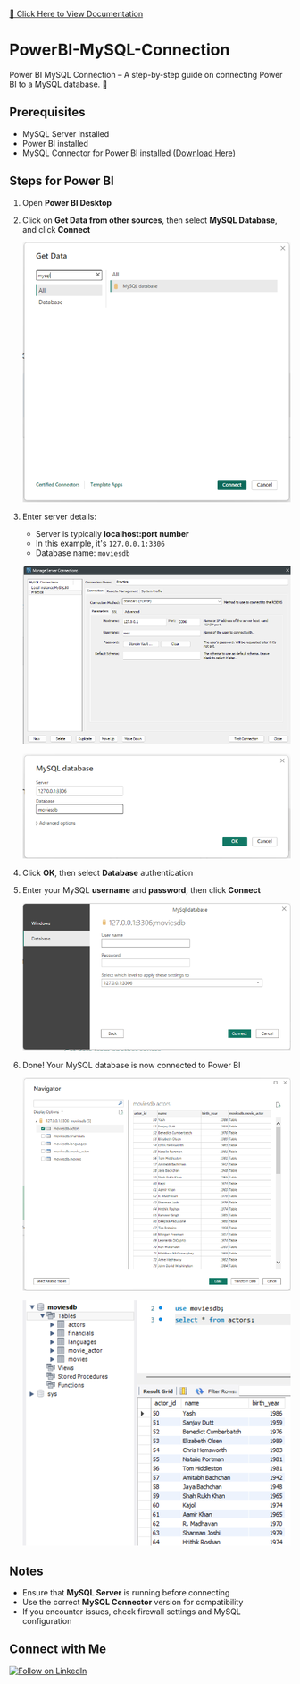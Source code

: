 [📌 Click Here to View Documentation](https://aravaravind.github.io/PowerBI-MySQL-Connection/)
# PowerBI-MySQL-Connection

Power BI MySQL Connection – A step-by-step guide on connecting Power BI to a MySQL database. 🚀

## Prerequisites  

- MySQL Server installed  
- Power BI installed  
- MySQL Connector for Power BI installed ([Download Here](https://dev.mysql.com/downloads/connector/net/))  

## Steps for Power BI  

1. Open **Power BI Desktop**
  
2. Click on **Get Data from other sources**, then select **MySQL Database**, and click **Connect**  
   
   ![Get Data from MySQL](images/1.png)  

3. Enter server details:  
   - Server is typically **localhost:port number**  
   - In this example, it's `127.0.0.1:3306`  
   - Database name: `moviesdb`  
   
   ![MySQL Server Details](images/6.png)

   ![Enter Server Details](images/2.png)  

4. Click **OK**, then select **Database** authentication  

5. Enter your MySQL **username** and **password**, then click **Connect**  

   ![Enter Credentials](images/3.png)  

6. Done! Your MySQL database is now connected to Power BI  

   ![Successful database connection confirmation in Power BI](images/4.png)

   ![MySQL Workbench showing the connected database](images/5.png)

## Notes  
- Ensure that **MySQL Server** is running before connecting  
- Use the correct **MySQL Connector** version for compatibility  
- If you encounter issues, check firewall settings and MySQL configuration  

## Connect with Me

[![Follow on LinkedIn](https://img.shields.io/badge/Follow%20on%20LinkedIn-0A66C2?style=flat&logo=linkedin&logoColor=white)](https://www.linkedin.com/comm/mynetwork/discovery-see-all?usecase=PEOPLE_FOLLOWS&followMember=arav-r)


